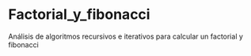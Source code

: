 # Factorial_y_fibonacci
Análisis de algoritmos recursivos e iterativos para calcular un factorial y fibonacci
